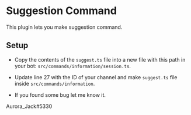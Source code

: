 # Suggestion Command
This plugin lets you make suggestion command.

## Setup
* Copy the contents of the `suggest.ts` file into a new file with this path in your bot: `src/commands/information/session.ts`.
* Update line 27 with the ID of your channel and make `suggest.ts` file inside `src/commands/information`.

* If you found some bug let me know it.

Aurora_Jack#5330
